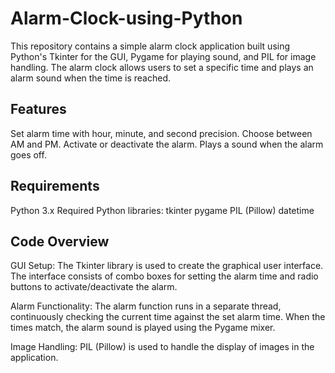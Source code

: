 # Alarm-Clock-using-Python
This repository contains a simple alarm clock application built using Python's Tkinter for the GUI, Pygame for playing sound, and PIL for image handling. The alarm clock allows users to set a specific time and plays an alarm sound when the time is reached.

## Features
Set alarm time with hour, minute, and second precision.
Choose between AM and PM.
Activate or deactivate the alarm.
Plays a sound when the alarm goes off.

## Requirements
Python 3.x
Required Python libraries:
  tkinter
  pygame
  PIL (Pillow)
  datetime

## Code Overview
GUI Setup: The Tkinter library is used to create the graphical user interface. The interface consists of combo boxes for setting the alarm time and radio buttons to activate/deactivate the alarm.

Alarm Functionality: The alarm function runs in a separate thread, continuously checking the current time against the set alarm time. When the times match, the alarm sound is played using the Pygame mixer.

Image Handling: PIL (Pillow) is used to handle the display of images in the application.
